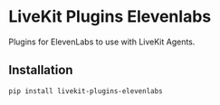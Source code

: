 # LiveKit Plugins Elevenlabs

Plugins for ElevenLabs to use with LiveKit Agents.

## Installation

```bash
pip install livekit-plugins-elevenlabs
```
